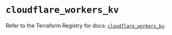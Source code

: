 # `cloudflare_workers_kv`

Refer to the Terraform Registry for docs: [`cloudflare_workers_kv`](https://registry.terraform.io/providers/cloudflare/cloudflare/4.34.0/docs/resources/workers_kv).
